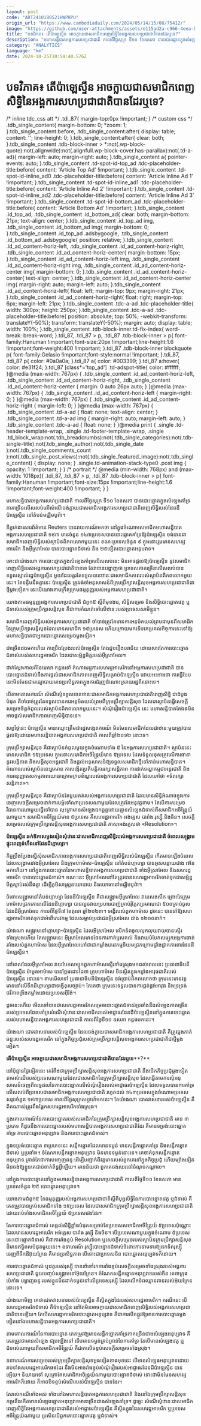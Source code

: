 ```yaml
---
layout: post
code: "ART2410180521HWPRPU"
origin_url: "https://www.cambodiadaily.com/2024/05/14/15/08/75412/"
image: "https://github.com/user-attachments/assets/e115ad2a-c966-4eea-bf8a-b68093c1f03b"
title: "បទវិភាគ៖ តើ​ប៉ាឡេស្ទីន អាច​ក្លាយ​ជា​សមាជិក​ពេញ​សិទ្ធិ​នៃ​អង្គការ​សហប្រជាជាតិ​បាន​ដែរ​ឬ​ទេ?"
description: "មហាសន្និបាត​អង្គការ​សហប្រជាជាតិ កាលពី​ថ្ងៃ​សុក្រ ទី​១០ ខែ​ឧសភា បាន​បោះឆ្នោត​ក្នុង​សំឡេង​គាំទ្រ​ភាគច្រើន​លើសលប់​លើ​សំណើ​ចង់​ក្លាយ​ជា​សមាជិក​អង្គការ​សហប្រជាជាតិ​ពេញ​សិទ្ធិ​របស់​ដែនដី​ប៉ាឡេស្ទីន នៅ​តំបន់​មជ្ឈិមបូព៌ា។"
category: "ANALYTICS"
language: "km"
date: 2024-10-25T10:54:40.576Z
---
```


# បទវិភាគ៖ តើ​ប៉ាឡេស្ទីន អាច​ក្លាយ​ជា​សមាជិក​ពេញ​សិទ្ធិ​នៃ​អង្គការ​សហប្រជាជាតិ​បាន​ដែរ​ឬ​ទេ?

/\* inline tdc\_css att \*/ .tdi\_87{ margin-top:0px !important; } /\* custom css \*/ .tdb\_single\_content{ margin-bottom: 0; \*zoom: 1; }.tdb\_single\_content:before, .tdb\_single\_content:after{ display: table; content: ''; line-height: 0; }.tdb\_single\_content:after{ clear: both; }.tdb\_single\_content .tdb-block-inner > \*:not(.wp-block-quote):not(.alignwide):not(.alignfull.wp-block-cover.has-parallax):not(.td-a-ad){ margin-left: auto; margin-right: auto; }.tdb\_single\_content a{ pointer-events: auto; }.tdb\_single\_content .td-spot-id-top\_ad .tdc-placeholder-title:before{ content: 'Article Top Ad' !important; }.tdb\_single\_content .td-spot-id-inline\_ad0 .tdc-placeholder-title:before{ content: 'Article Inline Ad 1' !important; }.tdb\_single\_content .td-spot-id-inline\_ad1 .tdc-placeholder-title:before{ content: 'Article Inline Ad 2' !important; }.tdb\_single\_content .td-spot-id-inline\_ad2 .tdc-placeholder-title:before{ content: 'Article Inline Ad 3' !important; }.tdb\_single\_content .td-spot-id-bottom\_ad .tdc-placeholder-title:before{ content: 'Article Bottom Ad' !important; }.tdb\_single\_content .id\_top\_ad, .tdb\_single\_content .id\_bottom\_ad{ clear: both; margin-bottom: 21px; text-align: center; }.tdb\_single\_content .id\_top\_ad img, .tdb\_single\_content .id\_bottom\_ad img{ margin-bottom: 0; }.tdb\_single\_content .id\_top\_ad .adsbygoogle, .tdb\_single\_content .id\_bottom\_ad .adsbygoogle{ position: relative; }.tdb\_single\_content .id\_ad\_content-horiz-left, .tdb\_single\_content .id\_ad\_content-horiz-right, .tdb\_single\_content .id\_ad\_content-horiz-center{ margin-bottom: 15px; }.tdb\_single\_content .id\_ad\_content-horiz-left img, .tdb\_single\_content .id\_ad\_content-horiz-right img, .tdb\_single\_content .id\_ad\_content-horiz-center img{ margin-bottom: 0; }.tdb\_single\_content .id\_ad\_content-horiz-center{ text-align: center; }.tdb\_single\_content .id\_ad\_content-horiz-center img{ margin-right: auto; margin-left: auto; }.tdb\_single\_content .id\_ad\_content-horiz-left{ float: left; margin-top: 9px; margin-right: 21px; }.tdb\_single\_content .id\_ad\_content-horiz-right{ float: right; margin-top: 6px; margin-left: 21px; }.tdb\_single\_content .tdc-a-ad .tdc-placeholder-title{ width: 300px; height: 250px; }.tdb\_single\_content .tdc-a-ad .tdc-placeholder-title:before{ position: absolute; top: 50%; -webkit-transform: translateY(-50%); transform: translateY(-50%); margin: auto; display: table; width: 100%; }.tdb\_single\_content .tdb-block-inner.td-fix-index{ word-break: break-word; }.tdi\_87, .tdi\_87 > p, .tdi\_87 .tdb-block-inner > p{ font-family:Hanuman !important;font-size:20px !important;line-height:1.6 !important;font-weight:400 !important; }.tdi\_87 .tdb-block-inner blockquote p{ font-family:Gelasio !important;font-style:normal !important; }.tdi\_87, .tdi\_87 p{ color: #0a0a0a; }.tdi\_87 a{ color: #003399; }.tdi\_87 a:hover{ color: #e31f24; }.tdi\_87 \[class\*='top\_ad'\] .td-adspot-title{ color: #ffffff; }@media (max-width: 767px) { .tdb\_single\_content .id\_ad\_content-horiz-left, .tdb\_single\_content .id\_ad\_content-horiz-right, .tdb\_single\_content .id\_ad\_content-horiz-center { margin: 0 auto 26px auto; } }@media (max-width: 767px) { .tdb\_single\_content .id\_ad\_content-horiz-left { margin-right: 0; } }@media (max-width: 767px) { .tdb\_single\_content .id\_ad\_content-horiz-right { margin-left: 0; } }@media (max-width: 767px) { .tdb\_single\_content .td-a-ad { float: none; text-align: center; } .tdb\_single\_content .td-a-ad img { margin-right: auto; margin-left: auto; } .tdb\_single\_content .tdc-a-ad { float: none; } }@media print { .single .td-header-template-wrap, .single .td-footer-template-wrap, .single .td\_block\_wrap:not(.tdb\_breadcrumbs):not(.tdb\_single\_categories):not(.tdb-single-title):not(.tdb\_single\_author):not(.tdb\_single\_date ):not(.tdb\_single\_comments\_count ):not(.tdb\_single\_post\_views):not(.tdb\_single\_featured\_image):not(.tdb\_single\_content) { display: none; } .single.td-animation-stack-type0 .post img { opacity: 1 !important; } } /\* portrait \*/ @media (min-width: 768px) and (max-width: 1018px){ .tdi\_87, .tdi\_87 > p, .tdi\_87 .tdb-block-inner > p{ font-family:Hanuman !important;font-size:15px !important;line-height:1.6 !important;font-weight:400 !important; } }

មហាសន្និបាត​អង្គការ​សហប្រជាជាតិ កាលពី​ថ្ងៃ​សុក្រ ទី​១០ ខែ​ឧសភា បាន​បោះឆ្នោត​ក្នុង​សំឡេង​គាំទ្រ​ភាគច្រើន​លើសលប់​លើ​សំណើ​ចង់​ក្លាយ​ជា​សមាជិក​អង្គការ​សហប្រជាជាតិ​ពេញ​សិទ្ធិ​របស់​ដែនដី​ប៉ាឡេស្ទីន នៅ​តំបន់​មជ្ឈិមបូព៌ា។

ទីភ្នាក់ងារ​សារព័ត៌មាន Reuters បាន​រាយការណ៍​មក​ថា នៅ​ក្នុង​ចំណោម​សមាជិក​មហាសន្និបាត​អង្គការ​សហប្រជាជាតិ ១៩៣ មាន​ចំនួន ១៤៣​ប្រទេស​បាន​បោះឆ្នោត​គាំទ្រ​ឱ្យ​ប៉ាឡេស្ទីន ចង់​បាន​ជា​សមាជិក​ពេញ​សិទ្ធិ​របស់​ស្ថាប័ន​ពិភពលោក​មួយ​នេះ ខណៈ​ប្រទេស​ចំនួន ៩ ក្នុង​នោះ​រួម​មាន​សហរដ្ឋ​អាមេរិក និង​អ៊ីស្រាអែល បាន​បោះឆ្នោត​ជំទាស់ និង ២៥​ទៀត​បោះឆ្នោត​អនុបវាទ។

ទោះជា​យ៉ាងណា ការ​បោះឆ្នោត​ក្នុង​សំឡេង​គាំទ្រ​លើសលប់​នេះ មិន​អាច​ផ្ដល់​ឱ្យ​ប៉ាឡេស្ទីន នូវ​សមាជិក​ពេញ​សិទ្ធិ​របស់​អង្គការ​សហប្រជាជាតិ​បាន​ទេ តែ​វា​បាន​បង្ហាញ​ថា ប្រទេស​ភាគច្រើន​លើសលប់​បាន​ទទួល​ស្គាល់​រដ្ឋ​ប៉ាឡេស្ទីន មួយ​ដែល​គួរតែ​ទទួល​បាន​ឋានៈ​ជា​សមាជិកភាព​របស់​ស្ថាប័ន​ពិភពលោក​មួយ​នេះ។ តែ​ទន្ទឹម​នឹង​គ្នា​នេះ ប៉ាឡេស្ទីន ត្រូវ​រង់ចាំ​អនុសាសន៍​ពី​ក្រុមប្រឹក្សា​សន្តិសុខ​អង្គការ​សហប្រជាជាតិ​ជា​ថ្មី​ម្ដង​ទៀត។ នេះ​បើ​យោង​តាម​ក្រឹត្យក្រម​ធម្មនុញ្ញ​របស់​អង្គការ​សហប្រជាជាតិ។

យោង​តាម​ធម្មនុញ្ញ​អង្គការ​សហប្រជាជាតិ ជំពូក​៥ ស្ដីពី​មុខងារ, សិទ្ធិ​សម្រេច និង​សិទ្ធិ​បោះឆ្នោត​វេតូ ឬ​ជំទាស់​របស់​ក្រុមប្រឹក្សា​សន្តិសុខ គឺជា​ការ​កំណត់​ទៅ​លើ​ឋានៈ​របស់​ប្រទេស​សាមី​ខ្លួន។

សមាជិក​ពេញ​សិទ្ធិ​របស់​អង្គការ​សហប្រជាជាតិ ចាំបាច់​ត្រូវតែ​មាន​ការ​អនុម័ត​យល់ព្រម​ជា​មុន​ពី​សមាជិក​នៃ​ក្រុមប្រឹក្សា​សន្តិសុខ​ដែល​មាន​សមាជិក ១៥​ប្រទេស ហើយ​ក្រោយ​មក​ទើប​គេ​ប្រគល់​កិច្ចការ​នេះ​ទៅ​ឱ្យ​មហាសន្និបាត​ជា​អ្នក​បោះឆ្នោត​សម្រេច​ម្ដង​ទៀត។

ជា​ច្រើន​ដង​មក​ហើយ ការ​ប្រឹងប្រែង​របស់​ប៉ាឡេស្ទីន តែង​ជួប​រឿង​បរាជ័យ ដោយសារតែ​ការ​បោះឆ្នោត​ជំទាស់​របស់​សហរដ្ឋ​អាមេរិក ដែល​ជា​សម្ព័ន្ធមិត្ត​របស់​អ៊ីស្រាអែល។

ជាក់ស្ដែង​កាលពី​ខែ​មេសា កន្លង​ទៅ តំណាង​រដ្ឋការ​សហរដ្ឋ​អាមេរិក​នៅ​អង្គការ​សហប្រជាជាតិ បាន​បោះឆ្នោត​ជំទាស់​នឹង​ការ​ផ្ដល់​ជា​សមាជិកភាព​ពេញ​សិទ្ធិ​សម្រាប់​ប៉ាឡេស្ទីន ដោយ​អះអាង​ថា ការ​ធ្វើ​បែប​នេះ​មិនមែន​ជា​មធ្យោបាយ​មាន​ប្រសិទ្ធភាព​ក្នុង​ការ​ជំរុញ​ដំណោះស្រាយ​រដ្ឋ​ពីរ​នោះ​ទេ។

បើ​តាម​គោលការណ៍ សំណើសុំ​ទទួល​បាន​ឋានៈ​ជា​សមាជិក​អង្គការ​សហប្រជាជាតិ​ពេញ​សិទ្ធិ ជា​ដំបូង​បំផុត គឺ​ចាំបាច់​ត្រូវតែ​ទទួល​បាន​ការ​អនុម័ត​យល់ព្រម​ពី​ក្រុមប្រឹក្សា​សន្តិសុខ ដែល​ជា​ស្ថាប័ន​ធ្វើ​សេចក្ដី​សម្រេច​ចិត្ត​កំពូល​របស់​ស្ថាប័ន​ពិភពលោក​មួយ​នេះ។ សំណុំរឿង​ប៉ាឡេស្ទីន នេះ មហាសន្និបាត​តែ​ឯង​មិន​អាច​ផ្តល់​សមាជិកភាព​ពេញ​សិទ្ធិ​បាន​ទេ។

សព្វថ្ងៃ​នេះ ប៉ាឡេស្ទីន មាន​ឈ្មោះ​ត្រឹម​ជា​រដ្ឋ​សង្កេតការណ៍ មិនមែន​សមាជិក​ដែល​ជា​ឋានៈ​មួយ​ត្រូវ​បាន​ផ្តល់​ឱ្យ​ដោយ​មហាសន្និបាត​អង្គការ​សហប្រជាជាតិ កាលពី​ឆ្នាំ​២០១២ នោះ​ទេ។

ក្រុមប្រឹក្សា​សន្តិសុខ គឺជា​ស្ថាប័ន​កំពូល​មួយ​ក្នុង​ចំណោម​ទាំង ៥ នៃ​អង្គការ​សហប្រជាជាតិ។ ស្ថាប័ន​នេះ​មាន​សមាជិក ១៥​ប្រទេស ក្នុង​នោះ​សមាជិក​អចិន្ត្រៃយ៍​មាន ៥​ប្រទេស ដែល​ទំនួល​ខុសត្រូវ​លើ​ការ​ធានា​នូវ​សន្តិភាព និង​សន្តិសុខ​អន្តរជាតិ និង​ផ្តល់​អនុសាសន៍​ឱ្យ​ទទួល​សមាជិក​ថ្មី​ទៅ​កាន់​មហាសន្និបាត។ អំណាច​របស់​ស្ថាប័ន​នេះ​រួម​មាន ការ​បង្កើត​ប្រតិបត្តិការ​រក្សា​សន្តិភាព ការ​ដាក់​ទណ្ឌកម្ម​ជា​អន្តរជាតិ និង​ការ​អនុញ្ញាត​សកម្មភាព​យោធា​ក្រោម​ក្របខ័ណ្ឌ​របស់​អង្គការ​សហប្រជាជាតិ ដែល​ហៅថា «ទ័ព​រក្សា​សន្តិភាព»។

ក្រុមប្រឹក្សា​សន្តិសុខ គឺជា​ស្ថាប័ន​តែ​មួយ​គត់​របស់​អង្គការ​សហប្រជាជាតិ ដែល​មាន​សិទ្ធិ​អំណាច​ក្នុង​ការ​ចេញ​សេចក្តី​សម្រេច​ដាក់​ការ​បង្ខំ​ទៅ​ណា​ប្រទេស​ណា​មួយ​ដែល​ត្រូវតែ​អនុវត្ត​តាម។ តែ​បើ​ការ​សម្រេច​វិធានការ​ណា​មួយ​ធ្វើ​ទៅ​បាន លុះត្រា​មាន​សំឡេង​ឯកច្ឆន្ទ​ដោយ​គ្មាន​សំឡេង​ជំទាស់​ពី​សមាជិក​អចិន្ត្រៃយ៍​ណា​មួយ។ សមាជិក​អចិន្ត្រៃយ៍​មាន ៥​ប្រទេស គឺ​សហរដ្ឋ​អាមេរិក អង់គ្លេស បារាំង រុស្ស៊ី និង​ចិន។ សេចក្ដី​សម្រេច​របស់​ក្រុមប្រឹក្សា​សន្តិសុខ​អង្គការ​សហប្រជាជាតិ ភាសា​អង់គ្លេស​ថា «Resolution»។

**ប៉ាឡេស្ទីន ឆក់​ឱកាស​ម្ដង​ទៀត​សុំ​ឋានៈ​ជា​សមាជិក​ពេញ​សិទ្ធិ​របស់​អង្គការ​សហប្រជាជាតិ ចំ​ពេល​សង្គ្រាម​ផ្ទុះ​ពេញ​ទំហឹង​នៅ​ដែនដី​ហ្កាហ្សា។**

កិច្ច​ប្រឹងប្រែង​ស្នើសុំ​សមាជិកភាព​អង្គការ​សហប្រជាជាតិ​ពេញ​សិទ្ធិ​របស់​ប៉ាឡេស្ទីន កើត​មាន​ឡើង​ចំ​ពេល​ដែល​សង្គ្រាម​រវាង​អ៊ីស្រាអែល និង​ក្រុម​ហាម៉ាស-ប៉ាឡេស្ទីន នៅ​តំបន់​ហ្កាហ្សា បាន​អូស​បន្លាយ​ជាង ៧​ខែ​មក​ហើយ។ នៅ​ក្នុង​ការ​បោះឆ្នោត​នៃ​មហាសន្និបាត​អង្គការ​សហប្រជាជាតិ ទាំង​អ៊ីស្រាអែល និង​សហរដ្ឋ​អាមេរិក បាន​បោះឆ្នោត​ជំទាស់។ ខណៈ​នេះ អ៊ីស្រាអែល​នៅតែ​ត្រូវ​បាន​សហរដ្ឋ​អាមេរិក​ចាត់ទុក​ជា​សម្ព័ន្ធមិត្ត​ស្លាប់​រស់​នឹង​គ្នា ដើម្បី​ភូមិសាស្ត្រ​នយោបាយ និង​យោធា​នៅ​មជ្ឈិមបូព៌ា។

ចំពោះ​សង្គ្រាម​នៅ​តំបន់​ហ្កាហ្សា ដែនដី​ប៉ាឡេស្ទីន គឺជា​សង្គ្រាម​អ៊ីស្រាអែល វាយ​សងសឹក ព្រោះ​តែ​ក្រុម​ហាម៉ាស​ជ្រកកោន​លើ​ដែនដី​ហ្កាហ្សា បាន​លួច​វាយប្រហារ​បាញ់​គ្រាប់​រ៉ុក្កែត​ប្រមាណ​ជា ៥០០​គ្រាប់​ចូល​ដែនដី​អ៊ីស្រាអែល កាលពី​ថ្ងៃទី​៧ ខែ​តុលា ឆ្នាំ​២០២៣។ ទង្វើ​របស់​ពួក​ហាម៉ាស ដូចនេះ បាន​នាំ​ឱ្យ​សហរដ្ឋ​អាមេរិក​ចាត់ទុក​ជា​អំពើ​ភេរវកម្ម ដែល​សម្លាប់​ប្រជាជន​អ៊ីស្រាអែល ជាង ១២០០​នាក់។

យ៉ាងណា សង្គ្រាម​នៅ​ហ្កាហ្សា-ប៉ាឡេស្ទីន ដែល​អ៊ីស្រាអែល លើក​ទ័ព​ចូល​លុកលុយ​វាយ​បាន​ស្ទើរ​ទាំងស្រុង​ហើយ តែ​សង្គ្រាម​នេះ អ៊ីស្រាអែល​មាន​ផែនការ​កាត់​ឫសគល់ និង​វាយ​បំបែក​សម្បុក​អង្គការ​ចាត់តាំង​របស់​ពួក​ហាម៉ាស ដែល​អ៊ីស្រាអែល​ហៅថា​ជា​កម្លាំង​ភេរវកម្ម​និយម​ជ្រក​ក្រោម​ផ្ទាំង​ផ្លាក​ការពារ​ដែនដី​ប៉ាឡេស្ទីន។

នៅ​ពេល​ដែល​អ៊ីស្រាអែល វាយ​បែក​សម្បុក​ពួក​ហាម៉ាស​ស្ទើរ​ទាំងស្រុង​មក​ដល់​ពេលនេះ ប្រធានាធិបតី​ប៉ាឡេស្ទីន ម៉ាមួតអាម៉ាស បាន​ថ្លែង​ដោះ​ដៃ​ថា ក្រុម​ហាម៉ាស មិន​ស្ថិត​ក្នុង​កម្លាំង​អាវុធ​ជាតិ​របស់​ប៉ាឡេស្ទីន នោះ​ទេ។ តាម​មើល​ទៅ ប្រធានាធិបតី​ប៉ាឡេស្ទីន ចង់​ប្រាប់​ពិភពលោក​ថា ក្រុម​នេះ​មាន​វត្តមាន​នៅ​លើ​ទឹកដី​ហ្កាហ្សា​ជា​ទង្វើ​ខុស​ច្បាប់។ តែ​គេ​ថា ក្រុម​នេះ​ទទួល​បាន​ការ​ផ្គត់ផ្គង់​អាវុធ និង​ទ្រទ្រង់​ថវិកា​ពង្រឹង​កម្លាំង​ដោយ​ប្រទេស​អ៊ីរ៉ង់។

ដូច​នេះ​ហើយ មើល​ទៅ​បាន​ជា​សហរដ្ឋ​អាមេរិក​សម្រេច​បោះឆ្នោត​ជំទាស់​ប្រឆាំង​នឹង​សំឡេង​ភាគច្រើន​របស់​ប្រទេស​ដែល​គាំទ្រ​សំណើ​សុំ​ឋានៈ​ជា​សមាជិក​របស់​អាជ្ញាធរ​ដែនដី​ប៉ាឡេស្ទីន​នៅ​ក្នុង​ការ​បោះឆ្នោត​របស់​មហាសន្និបាត​អង្គការ​សហប្រជាជាតិ កាលពី​ថ្ងៃទី​១០ ឧសភា កន្លង​មក​នេះ។

យ៉ាងណា ជោគវាសនា​របស់​ប៉ាឡេស្ទីន ដែល​ចង់​ក្លាយ​ជា​សមាជិក​អង្គការ​សហប្រជាជាតិ គឺ​ត្រូវ​ឆ្លងកាត់​ឆន្ទៈ​របស់​សហរដ្ឋ​អាមេរិក នៅ​ក្នុង​កិច្ចប្រជុំ​របស់​ក្រុមប្រឹក្សា​សន្តិសុខ​អង្គការ​សហប្រជាជាតិ​ជា​ថ្មី​ម្ដង​ទៀត។

**តើ​ប៉ាឡេស្ទីន អាច​ក្លាយ​ជា​សមាជិក​អង្គការ​សហប្រជាជាតិ​បាន​ដែរ​ឬ​ទេ****?**

នៅ​ប៉ុន្មាន​ថ្ងៃ​ទៀត​នេះ គេ​រំពឹង​ថា​ក្រុមប្រឹក្សា​សន្តិសុខ​អង្គការ​សហប្រជាជាតិ នឹង​បើក​កិច្ចប្រជុំ​ម្ដង​ទៀត​តាម​សំណើ​របស់​ប្រទេស​ណា​មួយ​ដែល​ជា​សមាជិក​នៃ​ក្រុមប្រឹក្សា​សន្តិសុខ ដែល​ធ្វើ​តាម​ការ​សុំ​អនុសាសន៍​ចេញពី​លទ្ធផល​នៃ​ការ​បោះឆ្នោត​លើ​សំណុំរឿង​របស់​អាជ្ញាធរ​ប៉ាឡេស្ទីន ដែល​ទទួល​បាន​ការ​គាំទ្រ​លើសលប់​ពី​ប្រទេស​ជា​សមាជិក​អង្គការ​សហប្រជាជាតិ រហូត​ដល់ ១៤៣​ប្រទេស​ក្នុង​ចំណោម​ប្រទេស​សរុប​ចំនួន ១៩៣​ប្រទេស កាលពី​ថ្ងៃ​សុក្រ​សប្ដាហ៍​មក​នេះ។ តែ​យ៉ាងណា ជោគវាសនា​របស់​ប៉ាឡេស្ទីន គឺ​ពិត​ណាស់​ត្រូវ​ពឹងផ្អែក​សហរដ្ឋ​អាមេរិក​ទាំងស្រុង។

ក្នុង​គោលការណ៍​នៃ​ការ​បោះឆ្នោត​របស់​សមាជិក​នៃ​ក្រុមប្រឹក្សា​សន្តិសុខ​អង្គការ​សហប្រជាជាតិ មាន ៣​ប្រភេទ គឺ​ដូច​នឹង​ការ​បោះឆ្នោត​របស់​មហាសន្និបាត​អង្គការ​សហប្រជាជាតិ​ដែរ គឺ​មាន​ទម្រង់​បោះឆ្នោត​គាំទ្រ ការ​បោះឆ្នោត​អនុប្បវាទ និង​ការ​បោះឆ្នោត​ជំទាស់។

ក្នុង​ទម្រង់​បោះឆ្នោត ៣​ប្រភេទ​នេះ សន្លឹកឆ្នោត​ដែល​មាន​ទម្ងន់ មាន​សន្លឹកឆ្នោត​គាំទ្រ និង​សន្លឹកឆ្នោត​ជំទាស់ ឬ​ប្រឆាំង។ ចំណែក​សន្លឹកឆ្នោត​អនុប្បវាទ មិន​មាន​ទម្ងន់​នោះ​ទេ។ គេ​ចាត់ទុក​សន្លឹកឆ្នោត​អនុប្បវាទ គ្រាន់តែ​ជា​ការ​បញ្ចេញ​ឆន្ទៈ​ដើម្បី​បញ្ជាក់​ពី​វត្តមាន​របស់​ពួកគេ​នៅ​ក្នុង​កិច្ចប្រជុំ ហើយ​ម្យ៉ាង​ទៀត​មិន​ចង់​ឱ្យ​ខ្លួន​គេ​ជាប់​ពាក់ព័ន្ធ​អ្វី​ឡើយ។ មាន​ន័យ​ថា ពួកគេ​ចង់​ឈរ​នៅ​ចំណុច​កណ្ដាល។

នៅ​ក្នុង​ការ​បោះឆ្នោត​នៅ​ក្នុង​មហាសន្និបាត​អង្គការ​សហប្រជាជាតិ កាលពី​ថ្ងៃទី​១០ ខែ​ឧសភា មាន​ប្រទេស​ចំនួន ២៥ បោះឆ្នោត​អនុប្បវាទ។

យោង​តាម​ជំពូក​៥ នៃ​ធម្មនុញ្ញ​របស់​អង្គការ​សហប្រជាជាតិ​ស្ដីពី​បុព្វសិទ្ធិ​នៃ​ការ​បោះឆ្នោត​វេតូ ឬ​ជំទាស់ គឺ​គេ​តម្រូវ​បាន​គ្រប់​សមាជិក​ទាំង ១៥​ប្រទេស ដែល​ជា​សមាជិក​ក្រុមប្រឹក្សា​សន្តិសុខ​អង្គការ​សហប្រជាជាតិ ដោយ​រាប់​ទាំង​សមាជិក​អចិន្ត្រៃយ៍ ៥​ប្រទេស​ផង​ដែរ។

តែ​ការ​បោះឆ្នោត​ជំទាស់ គេ​ផ្ដល់​សិទ្ធិ​ខ្លាំង​បំផុត​សម្រាប់​តែ​ប្រទេស​សមាជិក​អចិន្ត្រៃយ៍ ៥​ប្រទេស​ប៉ុណ្ណោះ ដែល​មាន​សហរដ្ឋ​អាមេរិក អង់គ្លេស បារាំង រុស្ស៊ី និង​ចិន។ បើ​ប្រទេស​ណា​មួយ​ក្នុង​ចំណោម ៥​ប្រទេស​នេះ​បោះឆ្នោត​ជំទាស់ គឺជា​ការ​រាំង​ខ្ទប់ Resolution ឬ​សេចក្ដី​សម្រេច​របស់​ស្ថាប័ន​ក្រុមប្រឹក្សា​សន្តិសុខ​ដ៏​មាន​ឥទ្ធិពល​បំផុត​មួយ​នេះ។ ឧទាហរណ៍ រុស្ស៊ី​បោះឆ្នោត​ជំទាស់​ចំពោះ​ការ​ទាមទារ​ឱ្យ​ដក​ទ័ព​រុស្ស៊ី ចេញពី​ទឹកដី​អ៊ុយក្រែន គឺ​មាន​ប្រសិទ្ធភាព បើ​ទោះជា​ប្រទេស​ចិន បោះឆ្នោត​អនុប្បវាទ​ក៏ដោយ។

ការ​បោះឆ្នោត​ជំទាស់ ឬ​វេតូ​របស់​រុស្ស៊ី បាន​នាំ​ទៅ​រក​ការ​រាំង​ខ្ទប់​សេចក្ដី​សម្រេច​ទាំងស្រុង​របស់​អង្គការ​សហប្រជាជាតិ ជួយ​បញ្ចប់​សង្គ្រាម​នៅ​អ៊ុយក្រែន។ ចំណែក​សន្លឹកឆ្នោត​អនុប្បវាទ​របស់​ចិន គេ​ថា​ក្រុង​ប៉េកាំង បង្ហាញ​ឆន្ទៈ​របស់​ខ្លួន​មិន​ដាក់​ទម្ងន់​ទៅ​លើ​ប្រទេស​រុស្ស៊ី ដែល​លើក​ទ័ព​ឈ្លានពាន​របស់​អ៊ុយក្រែន នោះ​ទេ។

យ៉ាងណាមិញ គេ​ថា​ជោគវាសនា​របស់​ប៉ាឡេស្ទីន គឺ​ស្ថិត​ក្នុង​ដៃ​របស់​សហរដ្ឋ​អាមេរិក។ ករណី​នេះ បើ​សហរដ្ឋ​អាមេរិក​ជំទាស់ គឺ​ប៉ាឡេស្ទីន នៅតែ​មិន​អាច​ក្លាយ​ជា​សមាជិក​ពេញ​សិទ្ធិ​របស់​អង្គការ​សហប្រជាជាតិ​បាន​ឡើយ។ តែ​បើ​សហរដ្ឋ​អាមេរិក​បោះឆ្នោត​អនុប្បវាទ គឺជា​ការ​បើក​ផ្លូវ​ឱ្យ​មាន​ការ​បោះឆ្នោត​ម្ដង​ទៀត​នៅ​ឯ​មហាសន្និបាត​អង្គការ​សហប្រជាជាតិ។

តាម​គោលការណ៍​នៃ​ការ​បោះឆ្នោត គេ​តម្រូវ​ឱ្យ​មាន​សន្លឹកឆ្នោត​គាំទ្រ​ភាគច្រើន​ជាង​សំឡេង​អនុប្បវាទ គឺ​គេ​តម្រូវ​ថា​មាន​សំឡេង ៩​រូប​ឡើង​ទៅ ទើប​មាន​ទម្ងន់​គ្រប់គ្រាន់​នៃ​ការ​គាំទ្រ តែ​បើ​មាន​សំឡេង​វេតូ ឬ​ជំទាស់​ណា​មួយ​ពី​សមាជិក​អចិន្ត្រៃយ៍ គឺជា​ការ​បិទ​ខ្ទប់​សេចក្ដី​សម្រេច​ទាំងស្រុង។

ឧទាហរណ៍​ការ​សម្រេច​របស់​ក្រុមប្រឹក្សា​សន្តិសុខ​ម្ដង​ទៀត​ខាងមុខ​នេះ បើ​មាន​សំឡេង​អនុប្បវាទ​ដោយ​រាប់​ទាំង​សហរដ្ឋ​អាមេរិក​ផង​ដែរ នឹង​មិន​អាច​រាំង​ខ្ទប់​សំណុំរឿង​របស់​អាជ្ញាធរ​ដែនដី​ប៉ាឡេស្ទីន បាន​ឡើយ។ និយាយ​ទៅ លុះត្រាតែ​សមាជិក​អចិន្ត្រយ៍​ណា​មួយ​បោះឆ្នោត​ជំទាស់ ទោះ​ជា​មិនមែន​សហរដ្ឋ​អាមេរិក​ក៏ដោយ ក៏​អាច​បិទ​ខ្ទប់​សំណើ​របស់​ប៉ាឡេស្ទីន បាន​ដែរ។

តែ​រាល់​ករណី​ទាំងអស់ ទាំង​នៅ​ឯ​មហាសន្និបាត​អង្គការ​សហប្រជាជាតិ និង​នៅ​ឯ​ក្រុមប្រឹក្សា​សន្តិសុខ កម្រ​នឹង​កើត​មាន​សំឡេង​ឆ្នោត​អនុប្បវាទ​មាន​ច្រើន​ជាង​សំឡេង​គាំទ្រ។ ដូច្នេះ សំណើ​សុំ​ឋានៈ​ជា​សមាជិក​ពេញ​សិទ្ធិ​នៃ​អង្គការ​សហប្រជាជាតិ​របស់​អាជ្ញាធរ​ប៉ាឡេស្ទីន គឺ​ស្ថិត​ក្នុង​ដៃ​សហរដ្ឋ​អាមេរិក ឬ​ប្រទេស​អចិន្ត្រៃយ៍​ណា​មួយ ប្រសិនបើ​ពួកគេ​បោះឆ្នោត​វេតូ ឬ​ជំទាស់៕